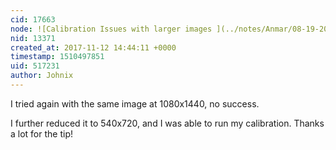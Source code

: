 ```yaml
---
cid: 17663
node: ![Calibration Issues with larger images ](../notes/Anmar/08-19-2016/question-calibration-issues)
nid: 13371
created_at: 2017-11-12 14:44:11 +0000
timestamp: 1510497851
uid: 517231
author: Johnix
---
```


I tried again with the same image at 1080x1440, no success.

I further reduced it to 540x720, and I was able to run my calibration.
Thanks a lot for the tip! 